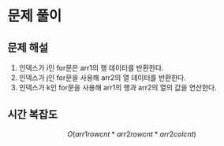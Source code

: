 # 문제 풀이

## 문제 해설
1. 인덱스가 i인 for문은 arr1의 행 데이터를 반환한다.
2. 인덱스가 j인 for문을 사용해 arr2의 열 데이터를 반환한다.
3. 인덱스가 k인 for문을 사용해 arr1의 행과 arr2의 열의 값을 연산한다.

## 시간 복잡도
$$O(arr1rowcnt * arr2rowcnt * arr2colcnt)$$